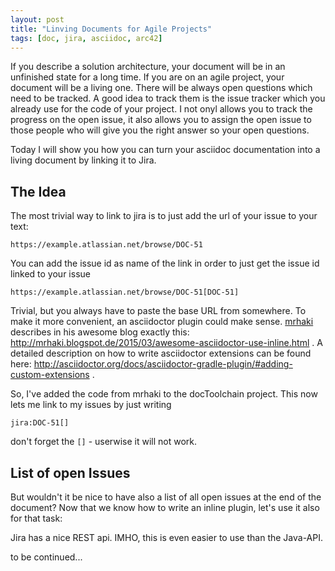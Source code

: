 ```yaml
---
layout: post
title: "Linving Documents for Agile Projects"
tags: [doc, jira, asciidoc, arc42]
---
```


If you describe a solution architecture, your document will be in an unfinished state for a long time. If you are on an agile project, your document will be a living one. There will be always open questions which need to be tracked. A good idea to track them is the issue tracker which you already use for the code of your project. I not onyl allows you to track the progress on the open issue, it also allows you to assign the open issue to those people who will give you the right answer so your open questions.

Today I will show you how you can turn your asciidoc documentation into a living document by linking it to Jira.

## The Idea

The most trivial way to link to jira is to just add the url of your issue to your text:

    https://example.atlassian.net/browse/DOC-51

You can add the issue id as name of the link in order to just get the issue id linked to your issue

    https://example.atlassian.net/browse/DOC-51[DOC-51]
    
Trivial, but you always have to paste the base URL from somewhere. To make it more convenient, an asciidoctor plugin could make sense. [mrhaki](https://twitter.com/mrhaki) describes in his awesome blog exactly this: http://mrhaki.blogspot.de/2015/03/awesome-asciidoctor-use-inline.html . A detailed description on how to write asciidoctor extensions can be found here: http://asciidoctor.org/docs/asciidoctor-gradle-plugin/#adding-custom-extensions .

So, I've added the code from mrhaki to the docToolchain project. This now lets me link to my issues by just writing

    jira:DOC-51[]
    
don't forget the `[]` - userwise it will not work.

## List of open Issues

But wouldn't it be nice to have also a list of all open issues at the end of the document? Now that we know how to write an inline plugin, let's use it also for that task:

Jira has a nice REST api. IMHO, this is even easier to use than the Java-API.

to be continued...
    
